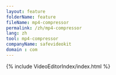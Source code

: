 ```yaml
---
layout: feature
folderName: feature
fileName: mp4-compressor
permalink: /zh/mp4-compressor
lang: zh
tool: mp4-compressor
companyName: safevideokit
domain : com
---
```


{% include VideoEditorIndex/index.html %}

   